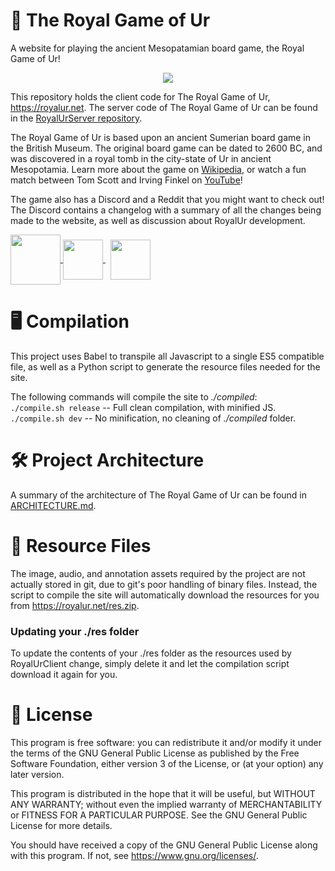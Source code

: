 # 🎲 The Royal Game of Ur
A website for playing the ancient Mesopatamian board game, the Royal Game of Ur! 

<p align="center"><a href="https://royalur.net">
  <img src="https://github.com/Sothatsit/RoyalUrClient/blob/master/banner.jpg?raw=true" />
</a></p>

This repository holds the client code for The Royal Game of Ur, https://royalur.net.
The server code of The Royal Game of Ur can be found in the
[RoyalUrServer repository](https://github.com/Sothatsit/RoyalUrServer).

The Royal Game of Ur is based upon an ancient Sumerian board game in the British Museum.
The original board game can be dated to 2600 BC, and was discovered in a royal tomb in
the city-state of Ur in ancient Mesopotamia.  Learn more about the game on
[Wikipedia](https://en.wikipedia.org/wiki/Royal_Game_of_Ur), or watch a fun match
between Tom Scott and Irving Finkel on [YouTube](https://youtu.be/WZskjLq040I)!

The game also has a Discord and a Reddit that you might want to check out! The Discord
contains a changelog with a summary of all the changes being made to the website, as
well as discussion about RoyalUr development.

<p float="left">
  <a href="https://discord.gg/Ea49VVru5N">
    <img src="https://discord.com/assets/f8389ca1a741a115313bede9ac02e2c0.svg" height="80" valign="middle" />
  </a>
  <a href="https://www.reddit.com/r/GameofUr/">
    <img src="https://www.redditinc.com/assets/images/site/reddit-logo.png" height="64" valign="middle" />
  </a>&nbsp;
  <a href="https://royalur.net">
    <img src="https://royalur.net/favicon.ico" height="64" valign="middle" />
  </a>
</p>

# 🖥️ Compilation
This project uses Babel to transpile all Javascript to a single ES5 compatible file,
as well as a Python script to generate the resource files needed for the site.

The following commands will compile the site to _./compiled_: \
`./compile.sh release` -- Full clean compilation, with minified JS. \
`./compile.sh dev` -- No minification, no cleaning of _./compiled_ folder.


# 🛠️ Project Architecture
A summary of the architecture of The Royal Game of Ur can be found in
[ARCHITECTURE.md](docs/ARCHITECTURE.md).


# 💾 Resource Files
The image, audio, and annotation assets required by the project are not actually
stored in git, due to git's poor handling of binary files. Instead, the script
to compile the site will automatically download the resources for you from
https://royalur.net/res.zip.

### Updating your ./res folder
To update the contents of your ./res folder as the resources used by RoyalUrClient
change, simply delete it and let the compilation script download it again for you.

# 📝 License
This program is free software: you can redistribute it and/or modify
it under the terms of the GNU General Public License as published by
the Free Software Foundation, either version 3 of the License, or
(at your option) any later version.

This program is distributed in the hope that it will be useful,
but WITHOUT ANY WARRANTY; without even the implied warranty of
MERCHANTABILITY or FITNESS FOR A PARTICULAR PURPOSE.  See the
GNU General Public License for more details.

You should have received a copy of the GNU General Public License
along with this program.  If not, see <https://www.gnu.org/licenses/>.
